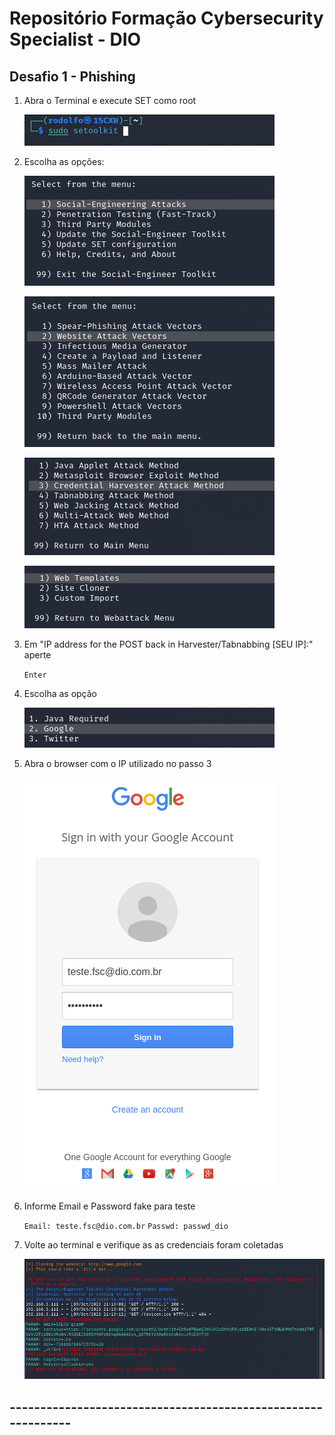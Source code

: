 # Repositório Formação Cybersecurity Specialist - DIO

## Desafio 1 - Phishing

1. Abra o Terminal e execute SET como root

   ![terminal](/img/01.png)

2. Escolha as opções:

   ![1](/img/02.png)

   ![2](/img/03.png)

   ![3](/img/04.png)

   ![1](/img/05.png)

3. Em "IP address for the POST back in Harvester/Tabnabbing [SEU IP]:" aperte

   `Enter` 

4. Escolha as opção

   ![2](/img/06.png)

5. Abra o browser com o IP utilizado no passo 3

   ![google](/img/07.png)

6. Informe Email e Password fake para teste

   `Email: teste.fsc@dio.com.br`
   `Passwd: passwd_dio`

7. Volte ao terminal e verifique as as credenciais foram coletadas

   ![coleta](/img/08.png)

## -------------------------------------------------------------
